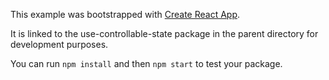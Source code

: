 This example was bootstrapped with [Create React App](https://github.com/facebook/create-react-app).

It is linked to the use-controllable-state package in the parent directory for development purposes.

You can run `npm install` and then `npm start` to test your package.
